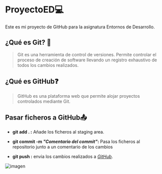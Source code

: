 # **ProyectoED**💻
Este es mi proyecto de GitHub para la asignatura Entornos de Desarrollo.

## **¿Qué es Git?** 🤔
>Git es una herramienta de control de versiones. Permite controlar el
proceso de creación de software llevando un registro exhaustivo de todos
los cambios realizados.

## **¿Qué es GitHub❓**
>GitHub es una plataforma web que permite alojar proyectos controlados
mediante Git.


## **Pasar ficheros a GitHub📤**
- **git add . :** Añade los ficheros al staging area.

- **git commit -m *"Comentario del commit"*:** Pasa los ficheros al repositorio junto a un comentario de los cambios

- **git push :** envia los cambios realizados a *[GitHub](https://github.com/)*.

![imagen](https://dc722jrlp2zu8.cloudfront.net/media/cache/7b/58/7b584c544aa32c8d560bb8f3658a9595.webp)